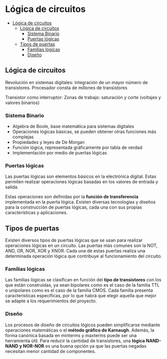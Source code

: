 # Lógica de circuitos

- [Lógica de circuitos](#lógica-de-circuitos)
  - [Lógica de circuitos](#lógica-de-circuitos-1)
    - [Sistema Binario](#sistema-binario)
    - [Puertas lógicas](#puertas-lógicas)
  - [Tipos de puertas](#tipos-de-puertas)
    - [Famílias lógicas](#famílias-lógicas)
    - [Diseño](#diseño)

## Lógica de circuitos

Revolución en sistemas digitales: integración de un mayor número de
transistores. Procesador consta de millones de transistores

Transistor como interruptor: Zonas de trabajo: saturación y corte
(voltajes y valores binarios)

### Sistema Binario

- Algebra de Boole, base matemática para sistemas digitales
- Operaciones lógicas básicas, se pueden obtener otras funciones más
complejas
- Propiedades y leyes de De Morgan
- Función lógica, representada gráficamente por tabla de verdad
- Implementación por medio de puertas lógicas

### Puertas lógicas

Las puertas lógicas son elementos básicos en la electrónica digital. Estas permiten realizar operaciones lógicas basadas en los valores de entrada y salida.

Estas operaciones son definidas por la **función de transferencia** implementada en la puerta lógica. Existen diversas tecnologías y diseños para la construcción de puertas lógicas, cada una con sus propias características y aplicaciones.

## Tipos de puertas

Existen diversos tipos de puertas lógicas que se usan para realizar operaciones lógicas en un circuito. Las puertas más comunes son la NOT, AND, OR, NOR, XOR y XNOR. Cada una de estas puertas realiza una determinada operación lógica que contribuye al funcionamiento del circuito.

### Famílias lógicas

Las familias lógicas se clasifican en función del **tipo de transistores** con los que están construidas, ya sean bipolares como es el caso de la familia TTL o unipolares como es el caso de la familia CMOS. Cada familia presenta características específicas, por lo que habrá que elegir aquella que mejor se adapte a los requerimientos del proyecto.

### Diseño

Los procesos de diseño de circuitos lógicos pueden simplificarse mediante operaciones matemáticas o el **método gráfico de Karnaugh**. Además, la forma canónica basada en minterms y maxterms puede ser una herramienta útil. Para reducir la cantidad de transistores, una **lógica NAND-NAND y NOR-NOR** es una buena opción ya que las puertas negadas necesitan menor cantidad de componentes.
